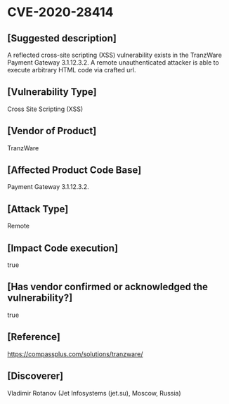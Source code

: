 # CVE-2020-28414

## [Suggested description]
A reflected cross-site scripting (XSS) vulnerability exists in the TranzWare Payment Gateway 3.1.12.3.2. A remote unauthenticated attacker is able to execute arbitrary HTML code via crafted url.

## [Vulnerability Type]
Cross Site Scripting (XSS)

## [Vendor of Product]
TranzWare

## [Affected Product Code Base]
Payment Gateway 3.1.12.3.2.

## [Attack Type]
Remote

## [Impact Code execution]
true

## [Has vendor confirmed or acknowledged the vulnerability?]
true

## [Reference]
https://compassplus.com/solutions/tranzware/

## [Discoverer]
Vladimir Rotanov (Jet Infosystems (jet.su), Moscow, Russia)
